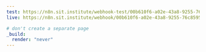 ```yaml
---
test: https://n8n.sit.institute/webhook-test/00b610f6-a02e-43a8-9255-76c8595ecdd5
live: https://n8n.sit.institute/webhook/00b610f6-a02e-43a8-9255-76c8595ecdd5

# don't create a separate page
_build:
  render: "never"
---
```

